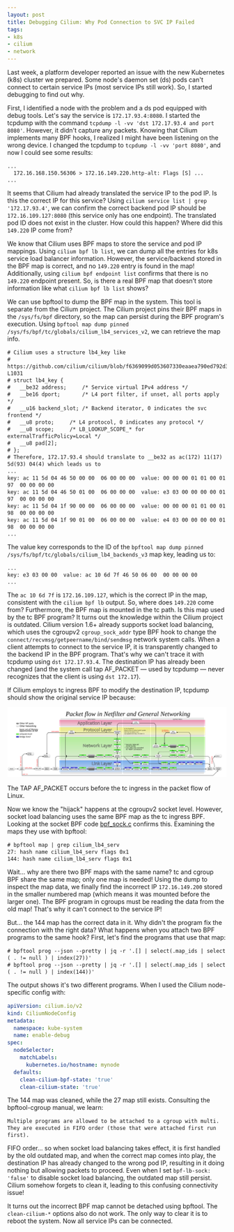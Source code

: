 ```yaml
---
layout: post
title: Debugging Cilium: Why Pod Connection to SVC IP Failed
tags:
- k8s
- cilium
- network
---
```


Last week, a platform developer reported an issue with the new Kubernetes (k8s) cluster we prepared. Some node's daemon set (ds) pods can't connect to certain service IPs (most service IPs still work). So, I started debugging to find out why.

First, I identified a node with the problem and a ds pod equipped with debug tools. Let's say the service is `172.17.93.4:8080`. I started the tcpdump with the command `tcpdump -l -vv 'dst 172.17.93.4 and port 8080'`. However, it didn't capture any packets. Knowing that Cilium implements many BPF hooks, I realized I might have been listening on the wrong device. I changed the tcpdump to `tcpdump -l -vv 'port 8080'`, and now I could see some results:

```plaintext
...
  172.16.168.150.56306 > 172.16.149.220.http-alt: Flags [S] ...
...
```

It seems that Cilium had already translated the service IP to the pod IP. Is this the correct IP for this service? Using `cilium service list | grep '172.17.93.4'`, we can confirm the correct backend pod IP should be `172.16.109.127:8080` (this service only has one endpoint). The translated pod ID does not exist in the cluster. How could this happen? Where did this `149.220` IP come from?

We know that Cilium uses BPF maps to store the service and pod IP mappings. Using `cilium bpf lb list`, we can dump all the entries for k8s service load balancer information. However, the service/backend stored in the BPF map is correct, and no `149.220` entry is found in the map! Additionally, using `cilium bpf endpoint list` confirms that there is no `149.220` endpoint present. So, is there a real BPF map that doesn’t store information like what `cilium bpf lb list` shows?

We can use bpftool to dump the BPF map in the system. This tool is separate from the Cilium project. The Cilium project pins their BPF maps in the `/sys/fs/bpf` directory, so the map can persist during the BPF program's execution. Using `bpftool map dump pinned /sys/fs/bpf/tc/globals/cilium_lb4_services_v2`, we can retrieve the map info.

```
# Cilium uses a structure lb4_key like
# https://github.com/cilium/cilium/blob/f6369099d053607330eaaea790ed792d3d784c6e/bpf/lib/common.h#L1024-L1031
# struct lb4_key {
#	__be32 address;		/* Service virtual IPv4 address */
#	__be16 dport;		/* L4 port filter, if unset, all ports apply */
#	__u16 backend_slot;	/* Backend iterator, 0 indicates the svc frontend */
#	__u8 proto;		/* L4 protocol, 0 indicates any protocol */
#	__u8 scope;		/* LB_LOOKUP_SCOPE_* for externalTrafficPolicy=Local */
#	__u8 pad[2];
# };
# Therefore, 172.17.93.4 should translate to __be32 as ac(172) 11(17) 5d(93) 04(4) which leads us to
...
key: ac 11 5d 04 46 50 00 00  06 00 00 00  value: 00 00 00 01 01 00 01 97  00 00 00 00
key: ac 11 5d 04 46 50 01 00  06 00 00 00  value: e3 03 00 00 00 00 01 97  00 00 00 00
key: ac 11 5d 04 1f 90 00 00  06 00 00 00  value: 00 00 00 01 01 00 01 98  00 00 00 00
key: ac 11 5d 04 1f 90 01 00  06 00 00 00  value: e4 03 00 00 00 00 01 98  00 00 00 00
...
```

The value key corresponds to the ID of the `bpftool map dump pinned /sys/fs/bpf/tc/globals/cilium_lb4_backends_v3` map key, leading us to:

```
...
key: e3 03 00 00  value: ac 10 6d 7f 46 50 06 00  00 00 00 00
...
```

The `ac 10 6d 7f` is `172.16.109.127`, which is the correct IP in the map, consistent with the `cilium bpf lb` output. So, where does `149.220` come from? Furthermore, the BPF map is mounted in the tc path. Is this map used by the tc BPF program? It turns out the knowledge within the Cilium project is outdated. Cilium version 1.6+ already supports socket load balancing, which uses the cgroupv2 `cgroup_sock_addr` type BPF hook to change the `connect/recvmsg/getpeername/bind/sendmsg` network system calls. When a client attempts to connect to the service IP, it is transparently changed to the backend IP in the BPF program. That's why we can't trace it with tcpdump using `dst 172.17.93.4`. The destination IP has already been changed (and the system call tap AF_PACKET — used by tcpdump — never recognizes that the client is using `dst 172.17`).

If Cilium employs tc ingress BPF to modify the destination IP, tcpdump should show the original service IP because:

![network_packet_flow](https://raw.githubusercontent.com/dispensable/blog/refs/heads/master/_posts/images/packet_flow_in_netfilter_and_genetic_network.png)

The TAP AF_PACKET occurs before the tc ingress in the packet flow of Linux.

Now we know the "hijack" happens at the cgroupv2 socket level. However, socket load balancing uses the same BPF map as the tc ingress BPF. Looking at the socket BPF code [bpf_sock.c](https://github.com/cilium/cilium/blob/main/bpf/bpf_sock.c) confirms this. Examining the maps they use with bpftool:

```
# bpftool map | grep cilium_lb4_serv
27: hash name cilium_lb4_serv flags 0x1
144: hash name cilium_lb4_serv flags 0x1
```

Wait... why are there two BPF maps with the same name? tc and cgroup BPF share the same map; only one map is needed! Using the dump to inspect the map data, we finally find the incorrect IP `172.16.149.200` stored in the smaller numbered map (which means it was mounted before the larger one). The BPF program in cgroups must be reading the data from the old map! That's why it can't connect to the service IP!

But... the 144 map has the correct data in it. Why didn't the program fix the connection with the right data? What happens when you attach two BPF programs to the same hook? First, let's find the programs that use that map:

```
# bpftool prog --json --pretty | jq -r '.[] | select(.map_ids | select ( . != null ) | index(27))'
# bpftool prog --json --pretty | jq -r '.[] | select(.map_ids | select ( . != null ) | index(144))'
```

The output shows it's two different programs. When I used the Cilium node-specific config with:

```yaml
apiVersion: cilium.io/v2
kind: CiliumNodeConfig
metadata:
  namespace: kube-system
  name: enable-debug
spec:
  nodeSelector:
    matchLabels:
      kubernetes.io/hostname: mynode
  defaults:
    clean-cilium-bpf-state: 'true'
    clean-cilium-state: 'true'
```

The 144 map was cleaned, while the 27 map still exists. Consulting the bpftool-cgroup manual, we learn:

```
Multiple programs are allowed to be attached to a cgroup with multi. They are executed in FIFO order (those that were attached first run first).
```

FIFO order... so when socket load balancing takes effect, it is first handled by the old outdated map, and when the correct map comes into play, the destination IP has already changed to the wrong pod IP, resulting in it doing nothing but allowing packets to proceed. Even when I set `bpf-lb-sock: 'false'` to disable socket load balancing, the outdated map still persist. Cilium somehow forgets to clean it, leading to this confusing connectivity issue!

It turns out the incorrect BPF map cannot be detached using bpftool. The `clean-cilium-*` options also do not work. The only way to clear it is to reboot the system. Now all service IPs can be connected.
